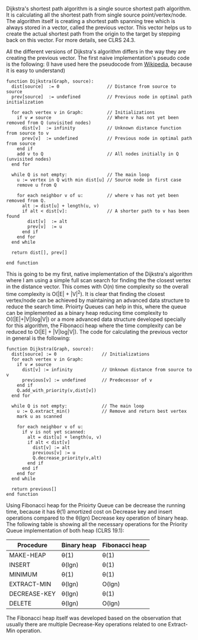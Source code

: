 Dijkstra's shortest path algorithm is a single source shortest path algorithm. It is calculating all the shortest path from single source point/vertex/node. The algorithm itself is creating a shortest path spanning tree which is always stored in a vector, called the previous vector. This vector helps us to create the actual shortest path from the origin to the target by stepping back on this vector. For more details, see CLRS 24.3.

All the different versions of Dijkstra's algorithm differs in the way they are creating the previous vector. The first naive implementation's pseudo code is the following: (I have used here the pseudocode from [Wikipedia](http://en.wikipedia.org/wiki/Dijkstra%27s_algorithm), because it is easy to understand)

```
function Dijkstra(Graph, source):
  dist[source]  := 0                  // Distance from source to source
  prev[source]  := undefined          // Previous node in optimal path initialization

  for each vertex v in Graph:         // Initializations
    if v ≠ source                     // Where v has not yet been removed from Q (unvisited nodes)
      dist[v]  := infinity            // Unknown distance function from source to v
      prev[v]  := undefined           // Previous node in optimal path from source
    end if 
    add v to Q                        // All nodes initially in Q (unvisited nodes)
  end for

  while Q is not empty:               // The main loop
    u := vertex in Q with min dist[u] // Source node in first case
    remove u from Q 

    for each neighbor v of u:         // where v has not yet been removed from Q.
      alt := dist[u] + length(u, v)
      if alt < dist[v]:               // A shorter path to v has been found
        dist[v]  := alt 
        prev[v]  := u 
      end if
    end for
  end while

  return dist[], prev[]

end function
```

This is going to be my first, native implementation of the Dijkstra's algorithm where I am using a simple full scan search for finding the the closest vertex in the distance vector. This comes with O(n) time complexity so the overall time complexity is O(|E| + |V|<sup>2</sup>). It is clear that finding the closest vertex/node can be achieved by maintaining an advanced data structure to reduce the search time. Prioirty Queues can help in this, where the queue can be implemented as a binary heap reducing time complexity to O((|E|+|V|)log|V|) or a more advanced data structure developed specially for this algorithm, the Fibonacci heap where the time complexity can be reduced to O(|E| + |V|log|V|). The code for calculating the previous vector in general is the following:

```
function Dijkstra(Graph, source):
  dist[source] := 0                 // Initializations
  for each vertex v in Graph:           
    if v ≠ source
      dist[v] := infinity           // Unknown distance from source to v
      previous[v] := undefined      // Predecessor of v
    end if
    Q.add_with_priority(v,dist[v])
  end for 

  while Q is not empty:             // The main loop
    u := Q.extract_min()            // Remove and return best vertex
    mark u as scanned
    
    for each neighbor v of u:
      if v is not yet scanned:
        alt = dist[u] + length(u, v) 
        if alt < dist[v]
          dist[v] := alt
          previous[v] := u
          Q.decrease_priority(v,alt)
        end if
      end if
    end for
  end while

  return previous[]
end function
```

Using Fibonacci heap for the Prioirty Queue can be decrease the running time, because it has θ(1) amortized cost on Decrease key and insert operations compared to the θ(lgn) Decrease key operation of binary heap. The following table is showing all the necessary operations for the Priority Queue implementation of both heap (CLRS 19.1):

Procedure | Binary heap | Fibonacci heap
------------ | ------------- | -------------
MAKE-HEAP | θ(1) | θ(1)
INSERT | θ(lgn) | θ(1)
MINIMUM | θ(1) | θ(1)
EXTRACT-MIN | θ(lgn) | O(lgn)
DECREASE-KEY | θ(lgn) | θ(1)
DELETE | θ(lgn) | O(lgn)

The Fibonacci heap itself was developed based on the observation that usually there are multiple Decrease-Key operations related to one Extract-Min operation.
